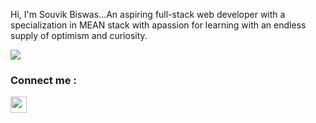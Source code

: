 <!-- ### Hi there 👋

**souvikbiswas2022/souvikbiswas2022** is a ✨ _special_ ✨ repository because its `README.md` (this file) appears on your GitHub profile.

Here are some ideas to get you started:

- 🔭 I’m currently working on ...
- 🌱 I’m currently learning ...Full-Stack Web Development
- 👯 I’m looking to collaborate on ...
- 🤔 I’m looking for help with ...
- 💬 Ask me about ...
- 📫 How to reach me: ...
- 😄 Pronouns: ...
- ⚡ Fun fact: ... -->

Hi, I'm Souvik Biswas...An aspiring full-stack web developer with a specialization in MEAN stack with apassion for learning with an 
endless supply of optimism and curiosity.


<img src="https://github-readme-stats.vercel.app/api?username=souvikbiswas2022&&show_icons=true&title_color=ffffff&icon_color=bb2acf&text_color=daf7dc&bg_color=151515"/>

### Connect me :
[<img width="26px" src="https://cdn-icons-png.flaticon.com/512/3536/3536569.png"/>][linkedin]
[<img  width="26px" srec="https://cdn-icons-png.flaticon.com/512/281/281089.png"/>][portfolio]

[portfolio]:https://souvikbiswas2022.github.io/
[linkedin]:https://www.linkedin.com/in/souvik-biswas-74328a178/
